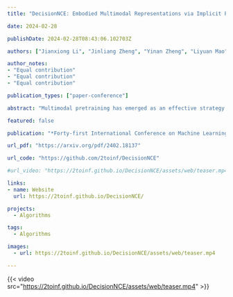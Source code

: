 ```yaml
---
title: "DecisionNCE: Embodied Multimodal Representations via Implicit Preference Learning"

date: 2024-02-28

publishDate: 2024-02-28T08:43:06.102703Z

authors: ["Jianxiong Li", "Jinliang Zheng", "Yinan Zheng", "Liyuan Mao", "Xiao Hu", "Sijie Cheng", "Haoyi Niu", "Jihao Liu", "Yu Liu", "Jingjing Liu", " others"]

author_notes:
- "Equal contribution"
- "Equal contribution"
- "Equal contribution"

publication_types: ["paper-conference"]

abstract: "Multimodal pretraining has emerged as an effective strategy for the trinity of goals of representation learning in autonomous robots: 1) extracting both local and global task progression information; 2) enforcing temporal consistency of visual representation; 3) capturing trajectory-level language grounding. Most existing methods approach these via separate objectives, which often reach sub-optimal solutions. In this paper, we propose a universal unified objective that can simultaneously extract meaningful task progression information from image sequences and seamlessly align them with language instructions. We discover that via implicit preferences, where a visual trajectory inherently aligns better with its corresponding language instruction than mismatched pairs, the popular Bradley-Terry model can transform into representation learning through proper reward reparameterizations. The resulted framework, DecisionNCE, mirrors an InfoNCE-style objective but is distinctively tailored for decision-making tasks, providing an embodied representation learning framework that elegantly extracts both local and global task progression features, with temporal consistency enforced through implicit time contrastive learning, while ensuring trajectory-level instruction grounding via multimodal joint encoding. Evaluation on both simulated and real robots demonstrates that DecisionNCE effectively facilitates diverse downstream policy learning tasks, offering a versatile solution for unified representation and reward learning."

featured: false

publication: "*Forty-first International Conference on Machine Learning (ICML 2024)*"

url_pdf: "https://arxiv.org/pdf/2402.18137"

url_code: "https://github.com/2toinf/DecisionNCE"

#url_video: "https://2toinf.github.io/DecisionNCE/assets/web/teaser.mp4"

links:
- name: Website
  url: https://2toinf.github.io/DecisionNCE/

projects: 
  - Algorithms  

tags:
  - Algorithms 

images:
  - url: https://2toinf.github.io/DecisionNCE/assets/web/teaser.mp4

---
```

{{< video src="https://2toinf.github.io/DecisionNCE/assets/web/teaser.mp4" >}}
